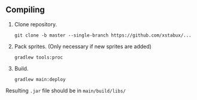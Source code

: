 ## Compiling

1. Clone repository.
   ```
   git clone -b master --single-branch https://github.com/xstabux/...
   ```

2. Pack sprites. (Only necessary if new sprites are added)
   ```
   gradlew tools:proc
   ```

3. Build.
   ```
   gradlew main:deploy
   ```

Resulting `.jar` file should be in `main/build/libs/`
